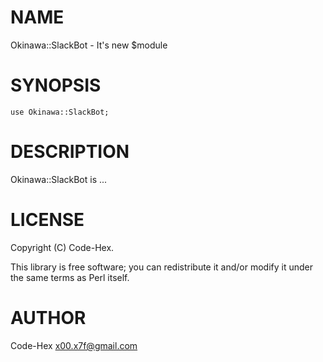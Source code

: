 # NAME

Okinawa::SlackBot - It's new $module

# SYNOPSIS

    use Okinawa::SlackBot;

# DESCRIPTION

Okinawa::SlackBot is ...

# LICENSE

Copyright (C) Code-Hex.

This library is free software; you can redistribute it and/or modify
it under the same terms as Perl itself.

# AUTHOR

Code-Hex <x00.x7f@gmail.com>
